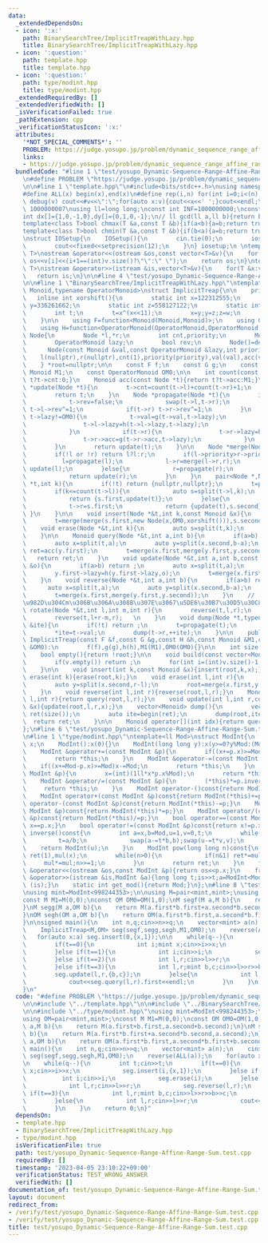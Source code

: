 ```yaml
---
data:
  _extendedDependsOn:
  - icon: ':x:'
    path: BinarySearchTree/ImplicitTreapWithLazy.hpp
    title: BinarySearchTree/ImplicitTreapWithLazy.hpp
  - icon: ':question:'
    path: template.hpp
    title: template.hpp
  - icon: ':question:'
    path: type/modint.hpp
    title: type/modint.hpp
  _extendedRequiredBy: []
  _extendedVerifiedWith: []
  _isVerificationFailed: true
  _pathExtension: cpp
  _verificationStatusIcon: ':x:'
  attributes:
    '*NOT_SPECIAL_COMMENTS*': ''
    PROBLEM: https://judge.yosupo.jp/problem/dynamic_sequence_range_affine_range_sum
    links:
    - https://judge.yosupo.jp/problem/dynamic_sequence_range_affine_range_sum
  bundledCode: "#line 1 \"test/yosupo_Dynamic-Sequence-Range-Affine-Range-Sum.test.cpp\"\
    \n#define PROBLEM \"https://judge.yosupo.jp/problem/dynamic_sequence_range_affine_range_sum\"\
    \n\n#line 1 \"template.hpp\"\n#include<bits/stdc++.h>\nusing namespace std;\n\
    #define ALL(x) begin(x),end(x)\n#define rep(i,n) for(int i=0;i<(n);i++)\n#define\
    \ debug(v) cout<<#v<<\":\";for(auto x:v){cout<<x<<' ';}cout<<endl;\n#define mod\
    \ 1000000007\nusing ll=long long;\nconst int INF=1000000000;\nconst ll LINF=1001002003004005006ll;\n\
    int dx[]={1,0,-1,0},dy[]={0,1,0,-1};\n// ll gcd(ll a,ll b){return b?gcd(b,a%b):a;}\n\
    template<class T>bool chmax(T &a,const T &b){if(a<b){a=b;return true;}return false;}\n\
    template<class T>bool chmin(T &a,const T &b){if(b<a){a=b;return true;}return false;}\n\
    \nstruct IOSetup{\n    IOSetup(){\n        cin.tie(0);\n        ios::sync_with_stdio(0);\n\
    \        cout<<fixed<<setprecision(12);\n    }\n} iosetup;\n \ntemplate<typename\
    \ T>\nostream &operator<<(ostream &os,const vector<T>&v){\n    for(int i=0;i<(int)v.size();i++)\
    \ os<<v[i]<<(i+1==(int)v.size()?\"\":\" \");\n    return os;\n}\ntemplate<typename\
    \ T>\nistream &operator>>(istream &is,vector<T>&v){\n    for(T &x:v)is>>x;\n \
    \   return is;\n}\n\n#line 4 \"test/yosupo_Dynamic-Sequence-Range-Affine-Range-Sum.test.cpp\"\
    \n\n#line 1 \"BinarySearchTree/ImplicitTreapWithLazy.hpp\"\ntemplate<typename\
    \ Monoid,typename OperatorMonoid>\nstruct ImplicitTreap{\n\n    private:\n\n \
    \   inline int xorshift(){\n        static int x=122312555;\n        static int\
    \ y=336261662;\n        static int z=558127122;\n        static int w=917277772;\n\
    \        int t;\n        t=x^(x<<11);\n        x=y;y=z;z=w;\n        return w=(w^(w>>19))^(t^(t>>8));\n\
    \    }\n\n    using F=function<Monoid(Monoid,Monoid)>;\n    using G=function<Monoid(Monoid,OperatorMonoid)>;\n\
    \    using H=function<OperatorMonoid(OperatorMonoid,OperatorMonoid)>;\n\n    struct\
    \ Node{\n        Node *l,*r;\n        int cnt,priority;\n        Monoid val,acc;\n\
    \        OperatorMonoid lazy;\n        bool rev;\n        Node()=default;\n  \
    \      Node(const Monoid &val,const OperatorMonoid &lazy,int priority):\n    \
    \    l(nullptr),r(nullptr),cnt(1),priority(priority),val(val),acc(val),lazy(lazy),rev(false){}\n\
    \    } *root=nullptr;\n\n    const F f;\n    const G g;\n    const H h;\n    const\
    \ Monoid M1;\n    const OperatorMonoid OM0;\n\n    int count(const Node *t){return\
    \ t?t->cnt:0;}\n    Monoid acc(const Node *t){return t?t->acc:M1;}\n\n    Node\
    \ *update(Node *t){\n        t->cnt=count(t->l)+count(t->r)+1;\n        t->acc=f(f(acc(t->l),t->val),acc(t->r));\n\
    \        return t;\n    }\n    Node *propagate(Node *t){\n        if(t and t->rev){\n\
    \            t->rev=false;\n            swap(t->l,t->r);\n            if(t->l)\
    \ t->l->rev^=1;\n            if(t->r) t->r->rev^=1;\n        }\n        if(t and\
    \ t->lazy!=OM0){\n            t->val=g(t->val,t->lazy);\n            if(t->l){\n\
    \                t->l->lazy=h(t->l->lazy,t->lazy);\n                t->l->acc=g(t->l->acc,t->lazy);\n\
    \            }\n            if(t->r){\n                t->r->lazy=h(t->r->lazy,t->lazy);\n\
    \                t->r->acc=g(t->r->acc,t->lazy);\n            }\n            t->lazy=OM0;\n\
    \        }\n        return update(t);\n    }\n\n    Node *merge(Node *l,Node *r){\n\
    \        if(!l or !r) return l?l:r;\n        if(l->priority>r->priority){\n  \
    \          l=propagate(l);\n            l->r=merge(l->r,r);\n            return\
    \ update(l);\n        }else{\n            r=propagate(r);\n            r->l=merge(l,r->l);\n\
    \            return update(r);\n        }\n    }\n    pair<Node *,Node *> split(Node\
    \ *t,int k){\n        if(!t) return {nullptr,nullptr};\n        t=propagate(t);\n\
    \        if(k<=count(t->l)){\n            auto s=split(t->l,k);\n            t->l=s.second;\n\
    \            return {s.first,update(t)};\n        }else{\n            auto s=split(t->r,k-count(t->l)-1);\n\
    \            t->r=s.first;\n            return {update(t),s.second};\n       \
    \ }\n    }\n\n    void insert(Node *&t,int k,const Monoid &x){\n        auto s=split(t,k);\n\
    \        t=merge(merge(s.first,new Node(x,OM0,xorshift())),s.second);\n    }\n\
    \    void erase(Node *&t,int k){\n        auto s=split(t,k);\n        t=merge(s.first,split(s.second,1).second);\n\
    \    }\n\n    Monoid query(Node *&t,int a,int b){\n        if(a>b) return M1;\n\
    \        auto x=split(t,a);\n        auto y=split(x.second,b-a);\n        auto\
    \ ret=acc(y.first);\n        t=merge(x.first,merge(y.first,y.second));\n     \
    \   return ret;\n    }\n    void update(Node *&t,int a,int b,const OperatorMonoid\
    \ &o){\n        if(a>b) return ;\n        auto x=split(t,a);\n        auto y=split(x.second,b-a);\n\
    \        y.first->lazy=h(y.first->lazy,o);\n        t=merge(x.first,merge(propagate(y.first),y.second));\n\
    \    }\n    void reverse(Node *&t,int a,int b){\n        if(a>b) return ;\n  \
    \      auto x=split(t,a);\n        auto y=split(x.second,b-a);\n        y.first->rev^=1;\n\
    \        t=merge(x.first,merge(y.first,y.second));\n    }\n    // [l,r)\u306E\u5148\
    \u982D\u304Cm\u306B\u306A\u308B\u307E\u3067\u5DE6\u30B7\u30D5\u30C8\n    void\
    \ rotate(Node *&t,int l,int m,int r){\n        reverse(t,l,r);\n        reverse(t,l,l+r-m);\n\
    \        reverse(t,l+r-m,r);   \n    }\n    void dump(Node *t,typename vector<Monoid>::iterator\
    \ &ite){\n        if(!t) return ;\n        t=propagate(t);\n        dump(t->l,ite);\n\
    \        *ite=t->val;\n        dump(t->r,++ite);\n    }\n\n    public:\n\n   \
    \ ImplicitTreap(const F &f,const G &g,const H &h,const Monoid &M1,const OperatorMonoid\
    \ &OM0):\n        f(f),g(g),h(h),M1(M1),OM0(OM0){}\n\n    int size(){return count(root);}\n\
    \    bool empty(){return !root;}\n\n    void build(const vector<Monoid> &v){\n\
    \        if(v.empty()) return ;\n        for(int i=(int)v.size()-1;i>=0;i--) insert(0,v[i]);\n\
    \    }\n\n    void insert(int k,const Monoid &x){insert(root,k,x);}\n    void\
    \ erase(int k){erase(root,k);}\n    void erase(int l,int r){\n        auto x=split(root,l);\n\
    \        auto y=split(x.second,r-l);\n        root=merge(x.first,y.second);\n\
    \    }\n    void reverse(int l,int r){reverse(root,l,r);}\n    Monoid query(int\
    \ l,int r){return query(root,l,r);}\n    void update(int l,int r,const OperatorMonoid\
    \ &x){update(root,l,r,x);}\n    vector<Monoid> dump(){\n        vector<Monoid>\
    \ ret(size());\n        auto ite=begin(ret);\n        dump(root,ite);\n      \
    \  return ret;\n    }\n\n    Monoid operator[](int idx){return query(idx,idx+1);}\n\
    };\n#line 6 \"test/yosupo_Dynamic-Sequence-Range-Affine-Range-Sum.test.cpp\"\n\
    \n#line 1 \"type/modint.hpp\"\ntemplate<ll Mod>\nstruct ModInt{\n    long long\
    \ x;\n    ModInt():x(0){}\n    ModInt(long long y):x(y>=0?y%Mod:(Mod-(-y)%Mod)%Mod){}\n\
    \    ModInt &operator+=(const ModInt &p){\n        if((x+=p.x)>=Mod) x-=Mod;\n\
    \        return *this;\n    }\n    ModInt &operator-=(const ModInt &p){\n    \
    \    if((x+=Mod-p.x)>=Mod)x-=Mod;\n        return *this;\n    }\n    ModInt &operator*=(const\
    \ ModInt &p){\n        x=(int)(1ll*x*p.x%Mod);\n        return *this;\n    }\n\
    \    ModInt &operator/=(const ModInt &p){\n        (*this)*=p.inverse();\n   \
    \     return *this;\n    }\n    ModInt operator-()const{return ModInt(-x);}\n\
    \    ModInt operator+(const ModInt &p)const{return ModInt(*this)+=p;}\n    ModInt\
    \ operator-(const ModInt &p)const{return ModInt(*this)-=p;}\n    ModInt operator*(const\
    \ ModInt &p)const{return ModInt(*this)*=p;}\n    ModInt operator/(const ModInt\
    \ &p)const{return ModInt(*this)/=p;}\n    bool operator==(const ModInt &p)const{return\
    \ x==p.x;}\n    bool operator!=(const ModInt &p)const{return x!=p.x;}\n    ModInt\
    \ inverse()const{\n        int a=x,b=Mod,u=1,v=0,t;\n        while(b>0){\n   \
    \         t=a/b;\n            swap(a-=t*b,b);swap(u-=t*v,v);\n        }\n    \
    \    return ModInt(u);\n    }\n    ModInt pow(long long n)const{\n        ModInt\
    \ ret(1),mul(x);\n        while(n>0){\n            if(n&1) ret*=mul;\n       \
    \     mul*=mul;n>>=1;\n        }\n        return ret;\n    }\n    friend ostream\
    \ &operator<<(ostream &os,const ModInt &p){return os<<p.x;}\n    friend istream\
    \ &operator>>(istream &is,ModInt &a){long long t;is>>t;a=ModInt<Mod>(t);return\
    \ (is);}\n    static int get_mod(){return Mod;}\n};\n#line 8 \"test/yosupo_Dynamic-Sequence-Range-Affine-Range-Sum.test.cpp\"\
    \nusing mint=ModInt<998244353>;\n\nusing M=pair<mint,mint>;\nusing OM=pair<mint,mint>;\n\
    const M M1=M(0,0);\nconst OM OM0=OM(1,0);\nM segf(M a,M b){\n    return M(a.first+b.first,a.second+b.second);\n\
    }\nM segg(M a,OM b){\n    return M(a.first*b.first+a.second*b.second,a.second);\n\
    }\nOM segh(OM a,OM b){\n    return OM(a.first*b.first,a.second*b.first+b.second);\n\
    }\n\nsigned main(){\n    int n,q;cin>>n>>q;\n    vector<mint> a(n);\n    cin>>a;\n\
    \    ImplicitTreap<M,OM> seg(segf,segg,segh,M1,OM0);\n    reverse(ALL(a));\n \
    \   for(auto x:a) seg.insert(0,{x,1});\n\n    while(q--){\n        int t;cin>>t;\n\
    \        if(t==0){\n            int i;mint x;cin>>i>>x;\n            seg.insert(i,{x,1});\n\
    \        }else if(t==1){\n            int i;cin>>i;\n            seg.erase(i);\n\
    \        }else if(t==2){\n            int l,r;cin>>l>>r;\n            seg.reverse(l,r);\n\
    \        }else if(t==3){\n            int l,r;mint b,c;cin>>l>>r>>b>>c;\n    \
    \        seg.update(l,r,{b,c});\n        }else{\n            int l,r;cin>>l>>r;\n\
    \            cout<<seg.query(l,r).first<<endl;\n        }\n    }\n    return 0;\n\
    }\n"
  code: "#define PROBLEM \"https://judge.yosupo.jp/problem/dynamic_sequence_range_affine_range_sum\"\
    \n\n#include \"../template.hpp\"\n\n#include \"../BinarySearchTree/ImplicitTreapWithLazy.hpp\"\
    \n\n#include \"../type/modint.hpp\"\nusing mint=ModInt<998244353>;\n\nusing M=pair<mint,mint>;\n\
    using OM=pair<mint,mint>;\nconst M M1=M(0,0);\nconst OM OM0=OM(1,0);\nM segf(M\
    \ a,M b){\n    return M(a.first+b.first,a.second+b.second);\n}\nM segg(M a,OM\
    \ b){\n    return M(a.first*b.first+a.second*b.second,a.second);\n}\nOM segh(OM\
    \ a,OM b){\n    return OM(a.first*b.first,a.second*b.first+b.second);\n}\n\nsigned\
    \ main(){\n    int n,q;cin>>n>>q;\n    vector<mint> a(n);\n    cin>>a;\n    ImplicitTreap<M,OM>\
    \ seg(segf,segg,segh,M1,OM0);\n    reverse(ALL(a));\n    for(auto x:a) seg.insert(0,{x,1});\n\
    \n    while(q--){\n        int t;cin>>t;\n        if(t==0){\n            int i;mint\
    \ x;cin>>i>>x;\n            seg.insert(i,{x,1});\n        }else if(t==1){\n  \
    \          int i;cin>>i;\n            seg.erase(i);\n        }else if(t==2){\n\
    \            int l,r;cin>>l>>r;\n            seg.reverse(l,r);\n        }else\
    \ if(t==3){\n            int l,r;mint b,c;cin>>l>>r>>b>>c;\n            seg.update(l,r,{b,c});\n\
    \        }else{\n            int l,r;cin>>l>>r;\n            cout<<seg.query(l,r).first<<endl;\n\
    \        }\n    }\n    return 0;\n}"
  dependsOn:
  - template.hpp
  - BinarySearchTree/ImplicitTreapWithLazy.hpp
  - type/modint.hpp
  isVerificationFile: true
  path: test/yosupo_Dynamic-Sequence-Range-Affine-Range-Sum.test.cpp
  requiredBy: []
  timestamp: '2023-04-05 23:10:22+09:00'
  verificationStatus: TEST_WRONG_ANSWER
  verifiedWith: []
documentation_of: test/yosupo_Dynamic-Sequence-Range-Affine-Range-Sum.test.cpp
layout: document
redirect_from:
- /verify/test/yosupo_Dynamic-Sequence-Range-Affine-Range-Sum.test.cpp
- /verify/test/yosupo_Dynamic-Sequence-Range-Affine-Range-Sum.test.cpp.html
title: test/yosupo_Dynamic-Sequence-Range-Affine-Range-Sum.test.cpp
---
```

